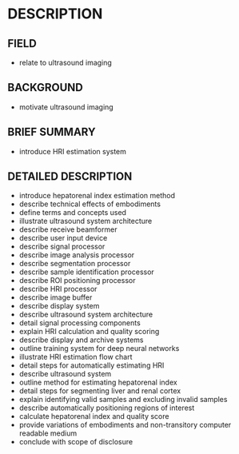 # DESCRIPTION

## FIELD

- relate to ultrasound imaging

## BACKGROUND

- motivate ultrasound imaging

## BRIEF SUMMARY

- introduce HRI estimation system

## DETAILED DESCRIPTION

- introduce hepatorenal index estimation method
- describe technical effects of embodiments
- define terms and concepts used
- illustrate ultrasound system architecture
- describe receive beamformer
- describe user input device
- describe signal processor
- describe image analysis processor
- describe segmentation processor
- describe sample identification processor
- describe ROI positioning processor
- describe HRI processor
- describe image buffer
- describe display system
- describe ultrasound system architecture
- detail signal processing components
- explain HRI calculation and quality scoring
- describe display and archive systems
- outline training system for deep neural networks
- illustrate HRI estimation flow chart
- detail steps for automatically estimating HRI
- describe ultrasound system
- outline method for estimating hepatorenal index
- detail steps for segmenting liver and renal cortex
- explain identifying valid samples and excluding invalid samples
- describe automatically positioning regions of interest
- calculate hepatorenal index and quality score
- provide variations of embodiments and non-transitory computer readable medium
- conclude with scope of disclosure

